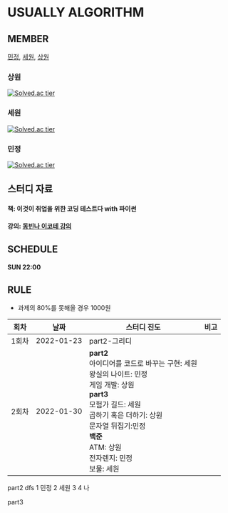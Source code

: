 # USUALLY ALGORITHM

## MEMBER

[민정](https://isakacindy.github.io/), [세원](https://nowesmik.github.io/), [상원](https://s-wlii.github.io/)

### 상원
[![Solved.ac tier](http://mazassumnida.wtf/api/v2/generate_badge?boj=leo503801)](https://solved.ac/leo503801)

### 세원
[![Solved.ac tier](http://mazassumnida.wtf/api/v2/generate_badge?boj=eswj1102)](https://solved.ac/eswj1102)

### 민정
[![Solved.ac tier](http://mazassumnida.wtf/api/v2/generate_badge?boj=isakacindy)](https://solved.ac/isakacindy)

## 스터디 자료

#### 책: 이것이 취업을 위한 코딩 테스트다 with 파이썬

#### 강의: [동빈나 이코테 강의](https://www.youtube.com/playlist?list=PLRx0vPvlEmdAghTr5mXQxGpHjWqSz0dgC)

## SCHEDULE

#### SUN 22:00

## RULE

- 과제의 80%를 못해올 경우 1000원

| 회차  | 날짜       | 스터디 진도                                                                                                                                                                                                                                | 비고 |
| ----- | ---------- | ------------------------------------------------------------------------------------------------------------------------------------------------------------------------------------------------------------------------------------------ | ---- |
| 1회차 | 2022-01-23 | part2-그리디                                                                                                                                                                                                                               |      |
| 2회차 | 2022-01-30 | **part2**<br> 아이디어를 코드로 바꾸는 구현: 세원<br>왕실의 나이트: 민정<br> 게임 개발: 상원<br>**part3**<br>모험가 길드: 세원<br>곱하기 혹은 더하기: 상원<br>문자열 뒤집기:민정<br>**백준**<br>ATM: 상원<br>전자렌지: 민정<br> 보물: 세원 |      |

part2 dfs
1 민정
2 세원
3 4 나

part3
